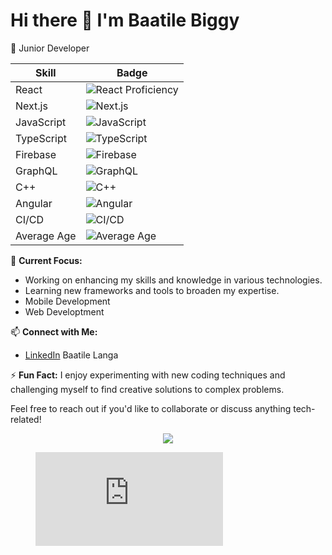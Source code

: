 # Hi there 👋 I'm Baatile Biggy

🌟 Junior Developer 

| Skill         | Badge                                                                 |
|---------------|----------------------------------------------------------------------|
| React         | ![React Proficiency](https://img.shields.io/badge/React-Proficient-brightgreen) |
| Next.js       | ![Next.js](https://img.shields.io/badge/Next.js-Exploring-orange)       |
| JavaScript    | ![JavaScript](https://img.shields.io/badge/JavaScript-Proficient-brightgreen) |
| TypeScript    | ![TypeScript](https://img.shields.io/badge/TypeScript-Proficient-brightgreen)   |
| Firebase      | ![Firebase](https://img.shields.io/badge/Firebase-Proficient-brightgreen)    |
| GraphQL       | ![GraphQL](https://img.shields.io/badge/GraphQL-Exploring-orange)        |
| C++           | ![C++](https://img.shields.io/badge/C++-Good-blue)                   |
| Angular       | ![Angular](https://img.shields.io/badge/Angular-Exploring-orange)       |
| CI/CD         | ![CI/CD](https://img.shields.io/badge/CI%2FCD-Practicing-blueviolet)    |
| Average Age   | ![Average Age](https://img.shields.io/badge/Average%20Age-25-blue)      |

🔭 **Current Focus:**
- Working on enhancing my skills and knowledge in various technologies.
- Learning new frameworks and tools to broaden my expertise.
- Mobile Development
- Web Developtment 



📫 **Connect with Me:**
- [LinkedIn](https://www.linkedin.com/in/baatile-langa-215624184/) Baatile Langa


⚡ **Fun Fact:**
I enjoy experimenting with new coding techniques and challenging myself to find creative solutions to complex problems.

Feel free to reach out if you'd like to collaborate or discuss anything tech-related!


<p align = "center">

  <img src= "https://github-readme-stats.vercel.app/api?username=LANGABOM&show_icons=true"/>
</p>


  <figure><embed src="https://wakatime.com/share/@LANGABOM/ae1b24aa-ef11-4e26-9cfc-057e1b9a739e.svg"></embed></figure>

  



